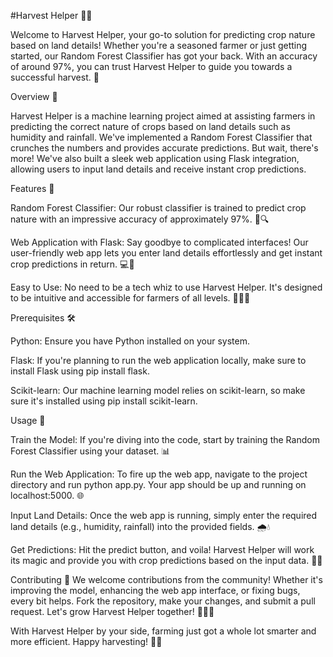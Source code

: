 #Harvest Helper 🌾🤖

Welcome to Harvest Helper, your go-to solution for predicting crop nature based on land details! Whether you're a seasoned farmer or just getting started, our Random Forest Classifier has got your back. With an accuracy of around 97%, you can trust Harvest Helper to guide you towards a successful harvest. 🎉

Overview 📝

Harvest Helper is a machine learning project aimed at assisting farmers in predicting the correct nature of crops based on land details such as humidity and rainfall. We've implemented a Random Forest Classifier that crunches the numbers and provides accurate predictions. But wait, there's more! We've also built a sleek web application using Flask integration, allowing users to input land details and receive instant crop predictions.

Features 🌟

Random Forest Classifier: Our robust classifier is trained to predict crop nature with an impressive accuracy of approximately 97%. 🌿🔍

Web Application with Flask: Say goodbye to complicated interfaces! Our user-friendly web app lets you enter land details effortlessly and get instant crop predictions in return. 💻🌾

Easy to Use: No need to be a tech whiz to use Harvest Helper. It's designed to be intuitive and accessible for farmers of all levels. 🚜👨‍🌾

Prerequisites 🛠️

Python: Ensure you have Python installed on your system.

Flask: If you're planning to run the web application locally, make sure to install Flask using pip install flask.

Scikit-learn: Our machine learning model relies on scikit-learn, so make sure it's installed using pip install scikit-learn.

Usage 🚀

Train the Model: If you're diving into the code, start by training the Random Forest Classifier using your dataset. 📊

Run the Web Application: To fire up the web app, navigate to the project directory and run python app.py. Your app should be up and running on localhost:5000. 🌐

Input Land Details: Once the web app is running, simply enter the required land details (e.g., humidity, rainfall) into the provided fields. 🌧️💧

Get Predictions: Hit the predict button, and voila! Harvest Helper will work its magic and provide you with crop predictions based on the input data. 🎩✨

Contributing 🤝
We welcome contributions from the community! Whether it's improving the model, enhancing the web app interface, or fixing bugs, every bit helps. Fork the repository, make your changes, and submit a pull request. Let's grow Harvest Helper together! 🌱👩‍🌾


With Harvest Helper by your side, farming just got a whole lot smarter and more efficient. Happy harvesting! 🌾🚀
